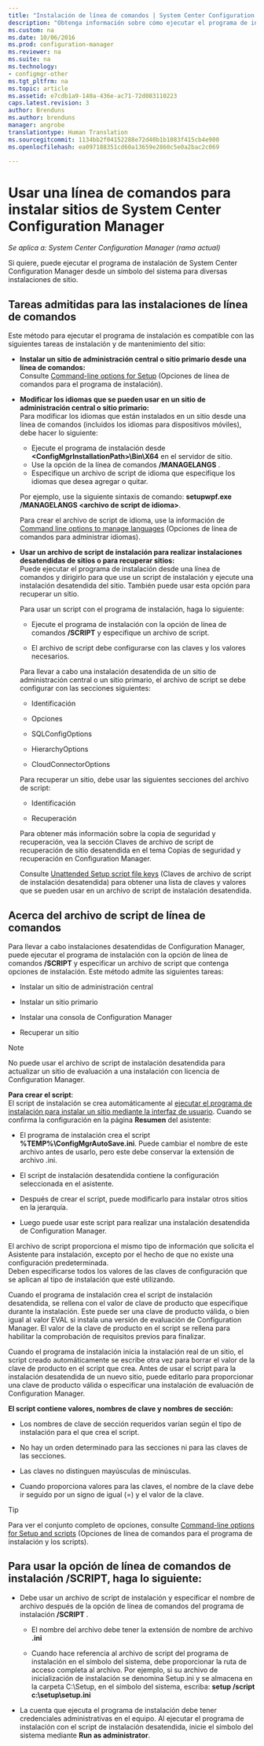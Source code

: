 ```yaml
---
title: "Instalación de línea de comandos | System Center Configuration Manager"
description: "Obtenga información sobre cómo ejecutar el programa de instalación de System Center Configuration Manager desde un símbolo del sistema para diversas instalaciones de sitio."
ms.custom: na
ms.date: 10/06/2016
ms.prod: configuration-manager
ms.reviewer: na
ms.suite: na
ms.technology:
- configmgr-other
ms.tgt_pltfrm: na
ms.topic: article
ms.assetid: e7cdb1a9-140a-436e-ac71-72d083110223
caps.latest.revision: 3
author: Brenduns
ms.author: brenduns
manager: angrobe
translationtype: Human Translation
ms.sourcegitcommit: 1134bb2f04152288e72d40b1b1083f415cb4e900
ms.openlocfilehash: ea097188351cd60a13659e2860c5e0a2bac2c069

---
```

# <a name="use-a-command-line-to-install-system-center-configuration-manager-sites"></a>Usar una línea de comandos para instalar sitios de System Center Configuration Manager

*Se aplica a: System Center Configuration Manager (rama actual)*

 Si quiere, puede ejecutar el programa de instalación de System Center Configuration Manager desde un símbolo del sistema para diversas instalaciones de sitio.

 ## <a name="supported-tasks-for-command-line-installs"></a>Tareas admitidas para las instalaciones de línea de comandos
 Este método para ejecutar el programa de instalación es compatible con las siguientes tareas de instalación y de mantenimiento del sitio:

-   **Instalar un sitio de administración central o sitio primario desde una línea de comandos:**  
  Consulte [Command-line options for Setup](../../../../core/servers/deploy/install/command-line-options-for-setup.md) (Opciones de línea de comandos para el programa de instalación).

 -  **Modificar los idiomas que se pueden usar en un sitio de administración central o sitio primario:**  
    Para modificar los idiomas que están instalados en un sitio desde una línea de comandos (incluidos los idiomas para dispositivos móviles), debe hacer lo siguiente:  

     -   Ejecute el programa de instalación desde **&lt;ConfigMgrInstallationPath\>\Bin\X64** en el servidor de sitio.
     -   Use la opción de la línea de comandos **/MANAGELANGS** .
     -   Especifique un archivo de script de idioma que especifique los idiomas que desea agregar o quitar.  

    Por ejemplo, use la siguiente sintaxis de comando: **setupwpf.exe /MANAGELANGS &lt;archivo de script de idioma\>**.  

    Para crear el archivo de script de idioma, use la información de [Command line options to manage languages](../../../../core/servers/deploy/install/command-line-options-for-setup.md#bkmk_Lang) (Opciones de línea de comandos para administrar idiomas).  

 -  **Usar un archivo de script de instalación para realizar instalaciones desatendidas de sitios o para recuperar sitios:**  
    Puede ejecutar el programa de instalación desde una línea de comandos y dirigirlo para que use un script de instalación y ejecute una instalación desatendida del sitio. También puede usar esta opción para recuperar un sitio.    

    Para usar un script con el programa de instalación, haga lo siguiente:  

    -   Ejecute el programa de instalación con la opción de línea de comandos **/SCRIPT** y especifique un archivo de script.  

    -   El archivo de script debe configurarse con las claves y los valores necesarios.  

    Para llevar a cabo una instalación desatendida de un sitio de administración central o un sitio primario, el archivo de script se debe configurar con las secciones siguientes:  

    -   Identificación    
    -   Opciones    
    -   SQLConfigOptions    
    -   HierarchyOptions    

    -   CloudConnectorOptions  

    Para recuperar un sitio, debe usar las siguientes secciones del archivo de script:  

    -   Identificación  

    -   Recuperación

     Para obtener más información sobre la copia de seguridad y recuperación, vea la sección Claves de archivo de script de recuperación de sitio desatendida en el tema Copias de seguridad y recuperación en Configuration Manager.  

    Consulte [Unattended Setup script file keys](../../../../core/servers/deploy/install/command-line-options-for-setup.md#bkmk_Unattended) (Claves de archivo de script de instalación desatendida) para obtener una lista de claves y valores que se pueden usar en un archivo de script de instalación desatendida.  

## <a name="about-the-command-line-script-file"></a>Acerca del archivo de script de línea de comandos  

 Para llevar a cabo instalaciones desatendidas de Configuration Manager, puede ejecutar el programa de instalación con la opción de línea de comandos **/SCRIPT** y especificar un archivo de script que contenga opciones de instalación. Este método admite las siguientes tareas:  

-   Instalar un sitio de administración central  

-   Instalar un sitio primario  

-   Instalar una consola de Configuration Manager  

-   Recuperar un sitio  

> [!NOTE]  
>  No puede usar el archivo de script de instalación desatendida para actualizar un sitio de evaluación a una instalación con licencia de Configuration Manager.  

**Para crear el script**:  
El script de instalación se crea automáticamente al [ejecutar el programa de instalación para instalar un sitio mediante la interfaz de usuario](../../../../core/servers/deploy/install/use-the-setup-wizard-to-install-sites.md).  Cuando se confirma la configuración en la página **Resumen** del asistente:  

-   El programa de instalación crea el script **%TEMP%\ConfigMgrAutoSave.ini**.  Puede cambiar el nombre de este archivo antes de usarlo, pero este debe conservar la extensión de archivo .ini.  

-   El script de instalación desatendida contiene la configuración seleccionada en el asistente.  

-   Después de crear el script, puede modificarlo para instalar otros sitios en la jerarquía.  

-   Luego puede usar este script para realizar una instalación desatendida de Configuration Manager.  

El archivo de script proporciona el mismo tipo de información que solicita el Asistente para instalación, excepto por el hecho de que no existe una configuración predeterminada.   
Deben especificarse todos los valores de las claves de configuración que se aplican al tipo de instalación que esté utilizando.  

Cuando el programa de instalación crea el script de instalación desatendida, se rellena con el valor de clave de producto que especifique durante la instalación. Este puede ser una clave de producto válida, o bien igual al valor EVAL si instala una versión de evaluación de Configuration Manager. El valor de la clave de producto en el script se rellena para habilitar la comprobación de requisitos previos para finalizar.  

Cuando el programa de instalación inicia la instalación real de un sitio, el script creado automáticamente se escribe otra vez para borrar el valor de la clave de producto en el script que crea. Antes de usar el script para la instalación desatendida de un nuevo sitio, puede editarlo para proporcionar una clave de producto válida o especificar una instalación de evaluación de Configuration Manager.  

**El script contiene valores, nombres de clave y nombres de sección:**  

-   Los nombres de clave de sección requeridos varían según el tipo de instalación para el que crea el script.  

-   No hay un orden determinado para las secciones ni para las claves de las secciones.  

-   Las claves no distinguen mayúsculas de minúsculas.  

-   Cuando proporciona valores para las claves, el nombre de la clave debe ir seguido por un signo de igual (=) y el valor de la clave.  

> [!TIP]  
>  Para ver el conjunto completo de opciones, consulte [Command-line options for Setup and scripts](../../../../core/servers/deploy/install/command-line-options-for-setup.md) (Opciones de línea de comandos para el programa de instalación y los scripts).  

## <a name="to-use-the-script-setup-command-line-option"></a>Para usar la opción de línea de comandos de instalación /SCRIPT, haga lo siguiente:

-   Debe usar un archivo de script de instalación y especificar el nombre de archivo después de la opción de línea de comandos del programa de instalación **/SCRIPT** .  

    -   El nombre del archivo debe tener la extensión de nombre de archivo **.ini**  

    -   Cuando hace referencia al archivo de script del programa de instalación en el símbolo del sistema, debe proporcionar la ruta de acceso completa al archivo. Por ejemplo, si su archivo de inicialización de instalación se denomina Setup.ini y se almacena en la carpeta C:\Setup, en el símbolo del sistema, escriba:  **setup /script c:\setup\setup.ini**  

-   La cuenta que ejecuta el programa de instalación debe tener credenciales administrativas en el equipo. Al ejecutar el programa de instalación con el script de instalación desatendida, inicie el símbolo del sistema mediante **Run as administrator**.  



<!--HONumber=Nov16_HO1-->


